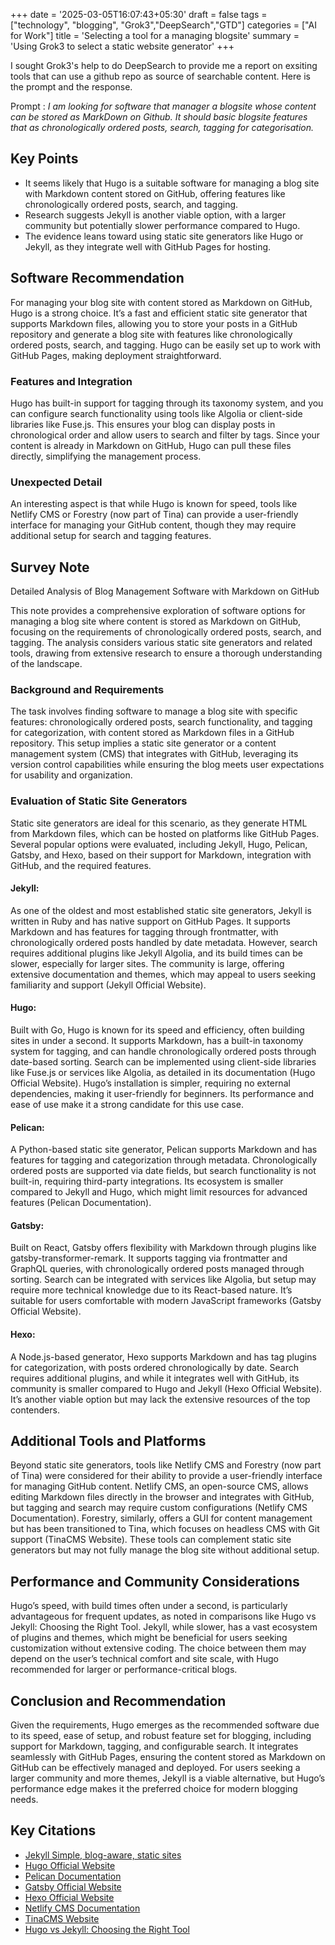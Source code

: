 +++
date = '2025-03-05T16:07:43+05:30'
draft = false 
tags = ["technology", "blogging", "Grok3","DeepSearch","GTD"]
categories = ["AI for Work"]
title = 'Selecting a tool for a managing blogsite'
summary = 'Using Grok3 to select a static website generator'
+++

I sought Grok3's help to do DeepSearch to provide me a report on exsiting tools that can use a github repo as source of searchable content. Here is the prompt and the response.

Prompt : _I am looking for software that manager a blogsite whose content can be stored as MarkDown on Github. It should basic blogsite features that as chronologically ordered posts, search, tagging for categorisation._

## Key Points

- It seems likely that Hugo is a suitable software for managing a blog site with Markdown content stored on GitHub, offering features like chronologically ordered posts, search, and tagging.
- Research suggests Jekyll is another viable option, with a larger community but potentially slower performance compared to Hugo.
- The evidence leans toward using static site generators like Hugo or Jekyll, as they integrate well with GitHub Pages for hosting.

## Software Recommendation

For managing your blog site with content stored as Markdown on GitHub, Hugo is a strong choice. It’s a fast and efficient static site generator that supports Markdown files, allowing you to store your posts in a GitHub repository and generate a blog site with features like chronologically ordered posts, search, and tagging. Hugo can be easily set up to work with GitHub Pages, making deployment straightforward.

### Features and Integration

Hugo has built-in support for tagging through its taxonomy system, and you can configure search functionality using tools like Algolia or client-side libraries like Fuse.js. This ensures your blog can display posts in chronological order and allow users to search and filter by tags. Since your content is already in Markdown on GitHub, Hugo can pull these files directly, simplifying the management process.

### Unexpected Detail

An interesting aspect is that while Hugo is known for speed, tools like Netlify CMS or Forestry (now part of Tina) can provide a user-friendly interface for managing your GitHub content, though they may require additional setup for search and tagging features.

## Survey Note

Detailed Analysis of Blog Management Software with Markdown on GitHub

This note provides a comprehensive exploration of software options for managing a blog site where content is stored as Markdown on GitHub, focusing on the requirements of chronologically ordered posts, search, and tagging. The analysis considers various static site generators and related tools, drawing from extensive research to ensure a thorough understanding of the landscape.

### Background and Requirements

The task involves finding software to manage a blog site with specific features: chronologically ordered posts, search functionality, and tagging for categorization, with content stored as Markdown files in a GitHub repository. This setup implies a static site generator or a content management system (CMS) that integrates with GitHub, leveraging its version control capabilities while ensuring the blog meets user expectations for usability and organization.

### Evaluation of Static Site Generators

Static site generators are ideal for this scenario, as they generate HTML from Markdown files, which can be hosted on platforms like GitHub Pages. Several popular options were evaluated, including Jekyll, Hugo, Pelican, Gatsby, and Hexo, based on their support for Markdown, integration with GitHub, and the required features.

#### Jekyll:

As one of the oldest and most established static site generators, Jekyll is written in Ruby and has native support on GitHub Pages. It supports Markdown and has features for tagging through frontmatter, with chronologically ordered posts handled by date metadata. However, search requires additional plugins like Jekyll Algolia, and its build times can be slower, especially for larger sites. The community is large, offering extensive documentation and themes, which may appeal to users seeking familiarity and support (Jekyll Official Website).

#### Hugo:

Built with Go, Hugo is known for its speed and efficiency, often building sites in under a second. It supports Markdown, has a built-in taxonomy system for tagging, and can handle chronologically ordered posts through date-based sorting. Search can be implemented using client-side libraries like Fuse.js or services like Algolia, as detailed in its documentation (Hugo Official Website). Hugo’s installation is simpler, requiring no external dependencies, making it user-friendly for beginners. Its performance and ease of use make it a strong candidate for this use case.

#### Pelican:

A Python-based static site generator, Pelican supports Markdown and has features for tagging and categorization through metadata. Chronologically ordered posts are supported via date fields, but search functionality is not built-in, requiring third-party integrations. Its ecosystem is smaller compared to Jekyll and Hugo, which might limit resources for advanced features (Pelican Documentation).

#### Gatsby:

Built on React, Gatsby offers flexibility with Markdown through plugins like gatsby-transformer-remark. It supports tagging via frontmatter and GraphQL queries, with chronologically ordered posts managed through sorting. Search can be integrated with services like Algolia, but setup may require more technical knowledge due to its React-based nature. It’s suitable for users comfortable with modern JavaScript frameworks (Gatsby Official Website).

#### Hexo:

A Node.js-based generator, Hexo supports Markdown and has tag plugins for categorization, with posts ordered chronologically by date. Search requires additional plugins, and while it integrates well with GitHub, its community is smaller compared to Hugo and Jekyll (Hexo Official Website). It’s another viable option but may lack the extensive resources of the top contenders.

## Additional Tools and Platforms

Beyond static site generators, tools like Netlify CMS and Forestry (now part of Tina) were considered for their ability to provide a user-friendly interface for managing GitHub content. Netlify CMS, an open-source CMS, allows editing Markdown files directly in the browser and integrates with GitHub, but tagging and search may require custom configurations (Netlify CMS Documentation). Forestry, similarly, offers a GUI for content management but has been transitioned to Tina, which focuses on headless CMS with Git support (TinaCMS Website). These tools can complement static site generators but may not fully manage the blog site without additional setup.

## Performance and Community Considerations

Hugo’s speed, with build times often under a second, is particularly advantageous for frequent updates, as noted in comparisons like Hugo vs Jekyll: Choosing the Right Tool. Jekyll, while slower, has a vast ecosystem of plugins and themes, which might be beneficial for users seeking customization without extensive coding. The choice between them may depend on the user’s technical comfort and site scale, with Hugo recommended for larger or performance-critical blogs.

## Conclusion and Recommendation

Given the requirements, Hugo emerges as the recommended software due to its speed, ease of setup, and robust feature set for blogging, including support for Markdown, tagging, and configurable search. It integrates seamlessly with GitHub Pages, ensuring the content stored as Markdown on GitHub can be effectively managed and deployed. For users seeking a larger community and more themes, Jekyll is a viable alternative, but Hugo’s performance edge makes it the preferred choice for modern blogging needs.

## Key Citations

- [Jekyll Simple, blog-aware, static sites](https://jekyllrb.com/)
- [Hugo Official Website](https://gohugo.io/)
- [Pelican Documentation](https://docs.getpelican.com/en/latest/)
- [Gatsby Official Website](https://www.gatsbyjs.com/)
- [Hexo Official Website](https://hexo.io/)
- [Netlify CMS Documentation](https://www.netlifycms.org/docs/)
- [TinaCMS Website](https://tina.io/forestry)
- [Hugo vs Jekyll: Choosing the Right Tool](https://cloudcannon.com/blog/jekyll-vs-hugo-choosing-the-right-tool-for-the-job/)

